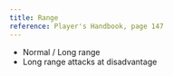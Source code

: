 ```yaml
---
title: Range
reference: Player's Handbook, page 147
---
```


- Normal / Long range
- Long range attacks at disadvantage
